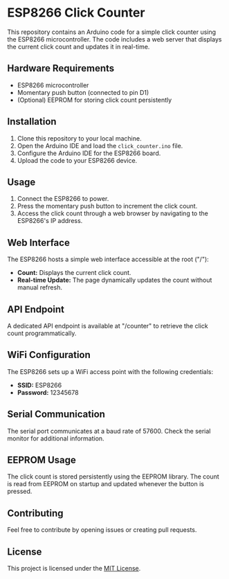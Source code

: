 # ESP8266 Click Counter

This repository contains an Arduino code for a simple click counter using the ESP8266 microcontroller. The code includes a web server that displays the current click count and updates it in real-time.

## Hardware Requirements

- ESP8266 microcontroller
- Momentary push button (connected to pin D1)
- (Optional) EEPROM for storing click count persistently

## Installation

1. Clone this repository to your local machine.
2. Open the Arduino IDE and load the `click_counter.ino` file.
3. Configure the Arduino IDE for the ESP8266 board.
4. Upload the code to your ESP8266 device.

## Usage

1. Connect the ESP8266 to power.
2. Press the momentary push button to increment the click count.
3. Access the click count through a web browser by navigating to the ESP8266's IP address.

## Web Interface

The ESP8266 hosts a simple web interface accessible at the root ("/"):

- **Count:** Displays the current click count.
- **Real-time Update:** The page dynamically updates the count without manual refresh.

## API Endpoint

A dedicated API endpoint is available at "/counter" to retrieve the click count programmatically.

## WiFi Configuration

The ESP8266 sets up a WiFi access point with the following credentials:

- **SSID:** ESP8266
- **Password:** 12345678

## Serial Communication

The serial port communicates at a baud rate of 57600. Check the serial monitor for additional information.

## EEPROM Usage

The click count is stored persistently using the EEPROM library. The count is read from EEPROM on startup and updated whenever the button is pressed.

## Contributing

Feel free to contribute by opening issues or creating pull requests.

## License

This project is licensed under the [MIT License](LICENSE).
